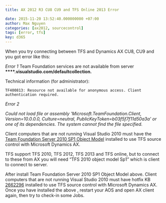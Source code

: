 ```yaml
---
title: AX 2012 R3 CU8 CU9 and TFS Online 2013 Error

date: 2015-11-20 13:52:40.000000000 +07:00
author: Max Nguyen
categories: [ax2012, sourcecontrol]
tags: [error, tfs]
key: d365
---
```


When you try connecting between TFS and Dynamics AX CU8, CU9 and you got error like this:

_Error 1_
Team Foundation services are not available from server  __****.visualstudio.com/defaultcollection.__

Technical information (for administrator):

 `TF400813: Resource not available for anonymous access. Client authentication required.`

_Error 2_

*Could not load file or assembly 'Microsoft.TeamFoundation.Client, Version=10.0.0.0, Culture=neutral, PublicKeyToken=b03f5f7f11d50a3a' or one of its dependencies. The system cannot find the file specified.*

Client computers that are not running Visual Studio 2010 must have the [Team Foundation Server 2010 SP1 Object Model](https://visualstudiogallery.msdn.microsoft.com/a37e19fb-3052-4fc9-bef7-4a4682069a75) installed to use TFS source control with Microsoft Dynamics AX.

TFS support TFS 2010, TFS 2012, TFS 2013 and TFS online, but to connect to these from AX you will need “TFS 2010 object model Sp1” which is client to connect to server.

After install Team Foundation Server 2010 SP1 Object Model above. Client computers that are not running Visual Studio 2010 must have hotfix KB [2662296](http://support.microsoft.com/kb/2662296) installed to use TFS source control with Microsoft Dynamics AX.
Once you have installed the above , restart your AOS and open AX client again, then try to check-in some Jobs.